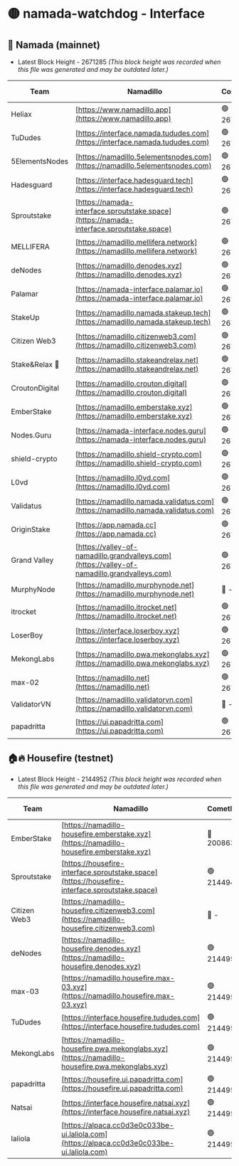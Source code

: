 # 🟡 namada-watchdog - Interface

## 🚀 Namada (mainnet)
- Latest Block Height - 2671285 *(This block height was recorded when this file was generated and may be outdated later.)*

| Team | Namadillo | CometBFT | Indexer | MASP Indexer |
|-|-|-|-|-|
| Heliax | [https://www.namadillo.app](https://www.namadillo.app) | 🟢 2671270 | 🟢 2671270 | 🟢 2671270 |
| TuDudes | [https://interface.namada.tududes.com](https://interface.namada.tududes.com) | 🟢 2671270 | 🟢 2671270 | 🟢 2671270 |
| 5ElementsNodes | [https://namadillo.5elementsnodes.com](https://namadillo.5elementsnodes.com) | 🟢 2671270 | 🟢 2671270 | 🟢 2671270 |
| Hadesguard | [https://interface.hadesguard.tech](https://interface.hadesguard.tech) | 🟢 2671271 | 🟢 2671271 | 🟢 2671271 |
| Sproutstake | [https://namada-interface.sproutstake.space](https://namada-interface.sproutstake.space) | 🟢 2671271 | 🟢 2671271 | 🟢 2671271 |
| MELLIFERA | [https://namadillo.mellifera.network](https://namadillo.mellifera.network) | 🟢 2671272 | 🟢 2671272 | 🟢 2671272 |
| deNodes | [https://namadillo.denodes.xyz](https://namadillo.denodes.xyz) | 🟢 2671273 | 🟢 2671273 | 🟢 2671273 |
| Palamar | [https://namada-interface.palamar.io](https://namada-interface.palamar.io) | 🟢 2671273 | 🟢 2671273 | 🟢 2671273 |
| StakeUp | [https://namadillo.namada.stakeup.tech](https://namadillo.namada.stakeup.tech) | 🟢 2671274 | 🟢 2671274 | 🟢 2671274 |
| Citizen Web3 | [https://namadillo.citizenweb3.com](https://namadillo.citizenweb3.com) | 🟢 2671274 | 🟢 2671274 | 🟢 2671274 |
| Stake&Relax 🦥 | [https://namadillo.stakeandrelax.net](https://namadillo.stakeandrelax.net) | 🟢 2671275 | 🟢 2671275 | 🟢 2671275 |
| CroutonDigital | [https://namadillo.crouton.digital](https://namadillo.crouton.digital) | 🟢 2671275 | 🟢 2671275 | 🟢 2671275 |
| EmberStake | [https://namadillo.emberstake.xyz](https://namadillo.emberstake.xyz) | 🟢 2671276 | 🟢 2671276 | 🟢 2671275 |
| Nodes.Guru | [https://namada-interface.nodes.guru](https://namada-interface.nodes.guru) | 🟢 2671276 | 🟢 2671276 | 🟢 2671276 |
| shield-crypto | [https://namadillo.shield-crypto.com](https://namadillo.shield-crypto.com) | 🟢 2671233 | 🟢 2671232 | 🟢 2671231 |
| L0vd | [https://namadillo.l0vd.com](https://namadillo.l0vd.com) | 🟢 2671278 | 🟢 2671277 | 🟢 2671278 |
| Validatus | [https://namadillo.namada.validatus.com](https://namadillo.namada.validatus.com) | 🟢 2671278 | 🟢 2671278 | 🟢 2671278 |
| OriginStake | [https://app.namada.cc](https://app.namada.cc) | 🟢 2671279 | 🟢 2671279 | 🟢 2671279 |
| Grand Valley | [https://valley-of-namadillo.grandvalleys.com](https://valley-of-namadillo.grandvalleys.com) | 🟢 2671279 | 🟢 2671279 | 🟢 2671279 |
| MurphyNode | [https://namadillo.murphynode.net](https://namadillo.murphynode.net) | 🔴 - | 🔴 - | 🔴 - |
| itrocket | [https://namadillo.itrocket.net](https://namadillo.itrocket.net) | 🟢 2671281 | 🟢 2671281 | 🟢 2671281 |
| LoserBoy | [https://interface.loserboy.xyz](https://interface.loserboy.xyz) | 🟢 2671282 | 🟢 2671281 | 🟢 2671282 |
| MekongLabs | [https://namadillo.pwa.mekonglabs.xyz](https://namadillo.pwa.mekonglabs.xyz) | 🟢 2671282 | 🟢 2671282 | 🟢 2671282 |
| max-02 | [https://namadillo.net](https://namadillo.net) | 🟢 2671283 | 🟢 2671283 | 🟢 2671283 |
| ValidatorVN | [https://namadillo.validatorvn.com](https://namadillo.validatorvn.com) | 🔴 - | 🔴 - | 🔴 - |
| papadritta | [https://ui.papadritta.com](https://ui.papadritta.com) | 🟢 2671285 | 🟢 2671285 | 🟢 2671285 |

## 🏠🔥 Housefire (testnet)
- Latest Block Height - 2144952 *(This block height was recorded when this file was generated and may be outdated later.)*

| Team | Namadillo | CometBFT | Indexer | MASP Indexer |
|-|-|-|-|-|
| EmberStake | [https://namadillo-housefire.emberstake.xyz](https://namadillo-housefire.emberstake.xyz) | 🔴 2008636 | 🔴 - | 🔴 - |
| Sproutstake | [https://housefire-interface.sproutstake.space](https://housefire-interface.sproutstake.space) | 🟢 2144948 | 🟢 2144948 | 🟢 2144948 |
| Citizen Web3 | [https://namadillo-housefire.citizenweb3.com](https://namadillo-housefire.citizenweb3.com) | 🔴 - | 🟢 2144950 | 🟢 2144950 |
| deNodes | [https://namadillo-housefire.denodes.xyz](https://namadillo-housefire.denodes.xyz) | 🟢 2144950 | 🟢 2144950 | 🟢 2144950 |
| max-03 | [https://namadillo.housefire.max-03.xyz](https://namadillo.housefire.max-03.xyz) | 🟢 2144950 | 🟢 2144950 | 🟢 2144950 |
| TuDudes | [https://interface.housefire.tududes.com](https://interface.housefire.tududes.com) | 🟢 2144951 | 🟢 2144951 | 🟢 2144951 |
| MekongLabs | [https://namadillo-housefire.pwa.mekonglabs.xyz](https://namadillo-housefire.pwa.mekonglabs.xyz) | 🟢 2144951 | 🟢 2144951 | 🟢 2144951 |
| papadritta | [https://housefire.ui.papadritta.com](https://housefire.ui.papadritta.com) | 🟢 2144951 | 🟢 2144951 | 🟢 2144951 |
| Natsai | [https://interface.housefire.natsai.xyz](https://interface.housefire.natsai.xyz) | 🟢 2144952 | 🟢 2144952 | 🟢 2144952 |
| laliola | [https://alpaca.cc0d3e0c033be-ui.laliola.com](https://alpaca.cc0d3e0c033be-ui.laliola.com) | 🟢 2144952 | 🟢 2144952 | 🟢 2144952 |


